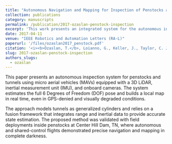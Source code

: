 ```yaml
---
title: "Autonomous Navigation and Mapping for Inspection of Penstocks and Tunnels with MAVs"
collection: publications
category: manuscripts
permalink: /publication/2017-ozaslan-penstock-inspection
excerpt: 'This work presents an integrated system for the autonomous inspection of penstocks and tunnels using micro aerial vehicles equipped with lidar, IMU, and cameras. The method enables 6-DOF state estimation and real-time mapping inside dark, cylindrical infrastructure.'
date: 2017-04-11
venue: "IEEE Robotics and Automation Letters (RA-L)"
paperurl: '/files/ozaslan2017_penstock.pdf'
citation: '<i><b>Özaslan, T.</b>, Loianno, G., Keller, J., Taylor, C. J., Kumar, V., Wozencraft, J. M., & Hood, T. (2017). "Autonomous Navigation and Mapping for Inspection of Penstocks and Tunnels with MAVs." IEEE Robotics and Automation Letters, April 2017.</i>'
slug: 2017-ozaslan-penstock-inspection
authors_slugs:
  - ozaslan
---
```

This paper presents an autonomous inspection system for penstocks and tunnels using micro aerial vehicles (MAVs) equipped with a 3D LiDAR, inertial measurement unit (IMU), and onboard cameras. The system estimates the full 6 Degrees of Freedom (DOF) pose and builds a local map in real time, even in GPS-denied and visually degraded conditions. 

The approach models tunnels as generalized cylinders and relies on a fusion framework that integrates range and inertial data to provide accurate state estimation. The proposed method was validated with field deployments inside penstocks at Center Hill Dam, TN, where autonomous and shared-control flights demonstrated precise navigation and mapping in complete darkness.

